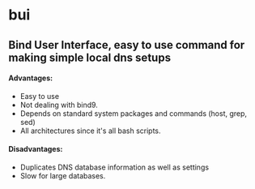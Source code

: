 # bui
## Bind User Interface, easy to use command for making simple local dns setups

#### Advantages:
- Easy to use
- Not dealing with bind9.
- Depends on standard system packages and commands (host, grep, sed)
- All architectures since it's all bash scripts.


#### Disadvantages:
- Duplicates DNS database information as well as settings
- Slow for large databases.
